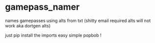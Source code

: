 # gamepass_namer
names gamepasses using alts from txt (shitty email required alts will not work aka dortgen alts)

just pip install the imports easy simple popbob !
